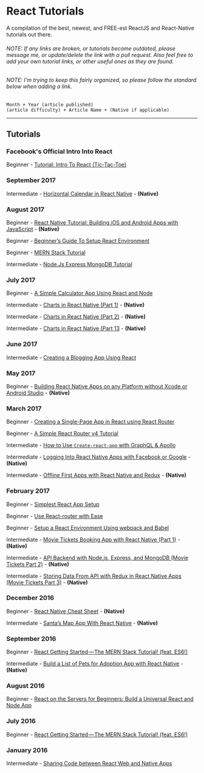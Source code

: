 # React Tutorials
A compilation of the best, newest, and FREE-est ReactJS and React-Native tutorials out there.

###### NOTE: If any links are broken, or tutorials become outdated, please message me, or update/delete the link with a pull request. Also feel free to add your own tutorial links, or other useful ones as they are found. 

###### NOTE: I'm trying to keep this fairly organized, so please follow the standard below when adding a link.

```
Month + Year (article published)
(article difficulty) + Article Name + (Native if applicable)
```

------
## Tutorials
### Facebook's Official Intro Into React
Beginner - [Tutorial: Intro To React (Tic-Tac-Toe)](https://facebook.github.io/react/tutorial/tutorial.html)

### September 2017
Intermediate - [Horizontal Calendar in React Native](http://rationalappdev.com/horizontal-calendar-in-react-native/) - **(Native)**

### August 2017
Beginner - [React Native Tutorial: Building iOS and Android Apps with JavaScript](https://www.raywenderlich.com/165140/react-native-tutorial-building-ios-android-apps-javascript) - **(Native)**

Beginner - [Beginner’s Guide To Setup React Environment](https://appdividend.com/2017/03/29/beginners-guide-to-setup-react-v15-4-2-environment/)

Beginner - [MERN Stack Tutorial](https://appdividend.com/2017/06/28/mern-stack-tutorial/)

Intermediate - [Node.Js Express MongoDB Tutorial](https://appdividend.com/2017/06/18/node-js-express-tutorial/)

### July 2017
Beginner - [A Simple Calculator App Using React and Node](https://www.codementor.io/azeezolaniran2016/a-simple-calculator-app-using-react-and-node-a0ubeooxk#comments-a0ubeooxk)

Intermediate - [Charts in React Native (Part 1)](http://rationalappdev.com/charts-in-react-native-part-1/) - **(Native)**

Intermediate - [Charts in React Native (Part 2)](http://rationalappdev.com/charts-in-react-native-part-2/) - **(Native)**

Intermediate - [Charts in React Native (Part 13](http://rationalappdev.com/charts-in-react-native-part-3/) - **(Native)**

### June 2017
Intermediate - [Creating a Blogging App Using React](https://code.tutsplus.com/tutorials/creating-a-blogging-app-using-react-user-sign-in--cms-28568)

### May 2017
Beginner - [Building React Native Apps on any Platform without Xcode or Android Studio](http://rationalappdev.com/building-react-native-apps-on-any-platform-without-xcode-or-android-studio/) - **(Native)**

### March 2017
Beginner - [Creating a Single-Page App in React using React Router](https://www.kirupa.com/react/creating_single_page_app_react_using_react_router.htm)

Beginner - [A Simple React Router v4 Tutorial](https://medium.com/@pshrmn/a-simple-react-router-v4-tutorial-7f23ff27adf)

Intermediate - [How to Use `Create-react-app` with GraphQL & Apollo](https://blog.graph.cool/how-to-use-create-react-app-with-graphql-apollo-62e574617cff)

Intermediate - [Logging Into React Native Apps with Facebook or Google](http://rationalappdev.com/logging-into-react-native-apps-with-facebook-or-google/) - **(Native)**

Intermediate - [Offline First Apps with React Native and Redux](http://rationalappdev.com/offline-first-apps-with-react-native-and-redux/) - **(Native)**

### February 2017
Beginner - [Simplest React App Setup](https://medium.com/@kayodeniyi/simplest-react-app-setup-a74277b99e43)

Beginner - [Use React-router with Ease](https://medium.com/@kayodeniyi/use-react-router-with-ease-79740d951bec)

Beginner - [Setup a React Environment Using webpack and Babel](https://scotch.io/tutorials/setup-a-react-environment-using-webpack-and-babel)

Intermediate - [Movie Tickets Booking App with React Native (Part 1)](http://rationalappdev.com/movie-tickets-booking-app-with-react-native/) - **(Native)**

Intermediate - [API Backend with Node.js, Express, and MongoDB (Movie Tickets Part 2)](http://rationalappdev.com/api-backend-with-nodejs-express-and-mongodb-for-react-native-apps/) - **(Native)**

Intermediate - [Storing Data From API with Redux in React Native Apps (Movie Tickets Part 3)](http://rationalappdev.com/storing-data-from-api-with-redux-in-react-native-apps/) - **(Native)**

### December 2016
Beginner - [React Native Cheat Sheet](http://rationalappdev.com/react-native-cheat-sheet/) - **(Native)**

Intermediate - [Santa’s Map App With React Native](http://rationalappdev.com/santas-map-app-with-react-native/) - **(Native)**

### September 2016
Beginner - [React Getting Started — The MERN Stack Tutorial! (feat. ES6!)](https://medium.com/@bryantheastronaut/react-getting-started-the-mern-stack-tutorial-feat-es6-de1a2886be50)

Intermediate - [Build a List of Pets for Adoption App with React Native](http://rationalappdev.com/build-a-list-of-pets-for-adoption-app-with-react-native/) - **(Native)**

### August 2016
Beginner - [React on the Servers for Beginners: Build a Universal React and Node App](https://scotch.io/tutorials/react-on-the-server-for-beginners-build-a-universal-react-and-node-app)

### July 2016
Beginner - [React Getting Started — The MERN Stack Tutorial! (feat. ES6!)](https://medium.com/@bryantheastronaut/react-getting-started-the-mern-stack-tutorial-feat-es6-de1a2886be50)

### January 2016
Intermediate - [Sharing Code between React Web and Native Apps](http://jkaufman.io/react-web-native-codesharing/)
